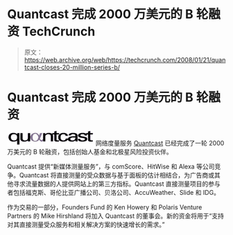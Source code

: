 # Quantcast 完成 2000 万美元的 B 轮融资 TechCrunch

> 原文：<https://web.archive.org/web/https://techcrunch.com/2008/01/21/quantcast-closes-20-million-series-b/>

# Quantcast 完成 2000 万美元的 B 轮融资

[![quantcast.jpg](img/9b93341af28cd22a6a046c5d2cb5a850.png)](https://web.archive.org/web/20230210124855/http://www.quantcast.com/) 网络度量服务 [Quantcast](https://web.archive.org/web/20230210124855/http://www.quantcast.com/) 已经完成了一轮 2000 万美元的 B 轮融资，包括创始人基金和北极星风险投资伙伴。

Quantcast 提供“新媒体测量服务”，与 comScore、HitWise 和 Alexa 等公司竞争。Quantcast 将直接测量的受众数据与基于面板的估计相结合，为广告商或其他寻求流量数据的人提供网站上的第三方指标。Quantcast 直接测量项目的参与者包括福克斯、哥伦比亚广播公司、贝洛公司、AccuWeather、Slide 和 IDG。

作为交易的一部分，Founders Fund 的 Ken Howery 和 Polaris Venture Partners 的 Mike Hirshland 将加入 Quantcast 的董事会。新的资金将用于“支持对其直接测量受众服务和相关解决方案的快速增长的需求。”